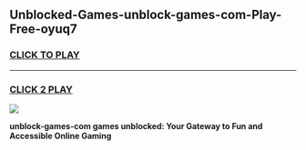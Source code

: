 
## Unblocked-Games-unblock-games-com-Play-Free-oyuq7
<h3>
<a href="https://premium76.site?title=unblock-games-com&ref=17A">CLICK TO PLAY</a></h3>
<hr>

<h3>
<a href="https://premium76.site?title=unblock-games-com&ref=17A">CLICK 2 PLAY</a>
  
</h3>

<a href="https://premium76.site?title=unblock-games-com&ref=17A"><img src="https://clearcache.store/games.png"></a>


**unblock-games-com games unblocked: Your Gateway to Fun and Accessible Online Gaming**
